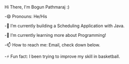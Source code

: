  Hi There, I'm Bogun Pathmaraj :)

-😄 Pronouns: He/His

-🔭 I’m currently building a Scheduling Application with Java.

-🌱 I’m currently learning more about Programming!

-📫 How to reach me: Email, check down below.

-⚡ Fun fact: I been trying to improve my skill in basketball.
